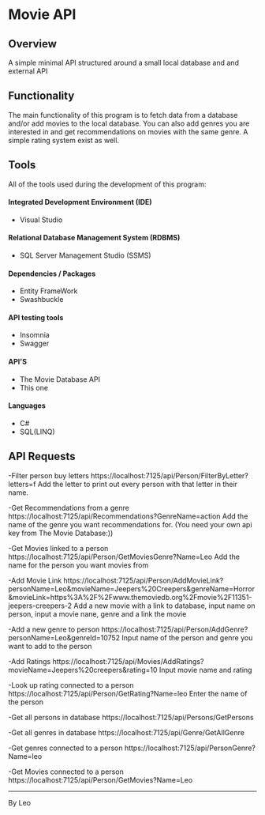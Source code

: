 ﻿# Movie API

## Overview
A simple minimal API structured around a small local database and and external API

## Functionality

The main functionality of this program is to fetch data from a database and/or add movies to the local database.
You can also add genres you are interested in and get recommendations on movies with the same genre.
A simple rating system exist as well.

## Tools

All of the tools used during the development of this program:

#### Integrated Development Environment (IDE)

- Visual Studio

#### Relational Database Management System (RDBMS)

- SQL Server Management Studio (SSMS)

#### Dependencies / Packages

- Entity FrameWork
- Swashbuckle

#### API testing tools

- Insomnia
- Swagger

#### API'S

- The Movie Database API
- This one

#### Languages

- C#
- SQL(LINQ)

## API Requests
-Filter person buy letters 
https://localhost:7125/api/Person/FilterByLetter?letters=f
Add the letter to print out every person with that letter in their name.

-Get Recommendations from a genre
https://localhost:7125/api/Recommendations?GenreName=action
Add the name of the genre you want recommendations for.
(You need your own api key from The Movie Database:))

-Get Movies linked to a person
https://localhost:7125/api/Person/GetMoviesGenre?Name=Leo
Add the name for the person you want movies from

-Add Movie Link
https://localhost:7125/api/Person/AddMovieLink?personName=Leo&movieName=Jeepers%20Creepers&genreName=Horror&movieLink=https%3A%2F%2Fwww.themoviedb.org%2Fmovie%2F11351-jeepers-creepers-2
Add a new movie with a link to database, input name on person, input a movie nane, genre and a link the movie

-Add a new genre to person
https://localhost:7125/api/Person/AddGenre?personName=Leo&genreId=10752
Input name of the person and genre you want to add to the person

-Add Ratings
https://localhost:7125/api/Movies/AddRatings?movieName=Jeepers%20creepers&rating=10
Input movie name and rating

-Look up rating connected to a person
https://localhost:7125/api/Person/GetRating?Name=leo
Enter the name of the person

-Get all persons in database
https://localhost:7125/api/Persons/GetPersons

-Get all genres in database
https://localhost:7125/api/Genre/GetAllGenre

-Get genres connected to a person 
https://localhost:7125/api/PersonGenre?Name=leo

-Get Movies connected to a person
https://localhost:7125/api/Person/GetMovies?Name=Leo


----------------------------------------------------
By Leo 
